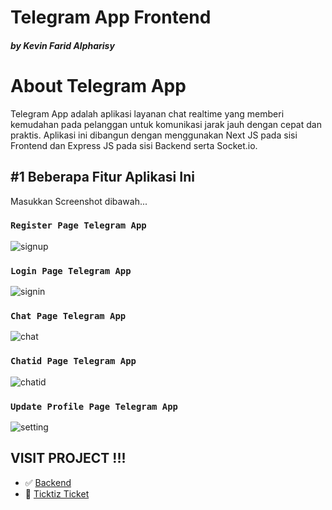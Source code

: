 # Telegram App Frontend
 <h5> by Kevin Farid Alpharisy </h5>

# About Telegram App
Telegram App adalah aplikasi layanan chat realtime yang memberi kemudahan pada pelanggan untuk komunikasi jarak jauh dengan cepat dan praktis. Aplikasi ini dibangun dengan menggunakan Next JS pada sisi Frontend dan Express JS pada sisi Backend serta Socket.io.

## #1 Beberapa Fitur Aplikasi Ini

Masukkan Screenshot dibawah...

### `Register Page Telegram App`
![signup](https://user-images.githubusercontent.com/74039235/116845370-d603eb00-ac0f-11eb-80e9-40de4454a2ca.jpg)


### `Login Page Telegram App`
![signin](https://user-images.githubusercontent.com/74039235/116845369-d56b5480-ac0f-11eb-8acf-558422ca8b70.jpg)

### `Chat Page Telegram App`
![chat](https://user-images.githubusercontent.com/74039235/116845363-d13f3700-ac0f-11eb-8e17-dc3cbce6e3e3.jpg)

### `Chatid Page Telegram App`
![chatid](https://user-images.githubusercontent.com/74039235/116845366-d3a19100-ac0f-11eb-8a7b-beb449f4d7ce.jpg)

### `Update Profile Page Telegram App`
![setting](https://user-images.githubusercontent.com/74039235/116845367-d4d2be00-ac0f-11eb-8e25-f68a0b1b6d89.jpg)


## VISIT PROJECT !!!
- :white_check_mark: [Backend](https://github.com/kevinfaridap/zwallet-backend)
- :rocket: [Ticktiz Ticket](https://mytelegram-app.netlify.app/)

